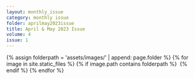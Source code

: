 ```yaml
---
layout: monthly_issue
category: monthly issue
folder: aprilmay2023issue
title: April & May 2023 Issue
volume: 4
issue: 1
---
```


<html>
{% assign folderpath = 'assets/images/' | append: page.folder %}
{% for image in site.static_files %}
{% if image.path contains folderpath %}
    <img src="{{ image.path }}" alt="">
{% endif %}
{% endfor %}

</html>